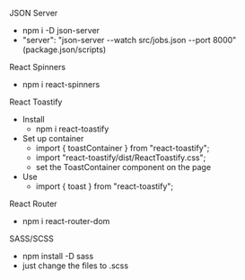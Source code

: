 JSON Server

- npm i -D json-server
- "server": "json-server --watch src/jobs.json --port 8000" (package.json/scripts)

React Spinners

- npm i react-spinners

React Toastify

- Install
  - npm i react-toastify
- Set up container
  - import { toastContainer } from "react-toastify";
  - import "react-toastify/dist/ReactToastify.css";
  - set the ToastContainer component on the page
- Use
  - import { toast } from "react-toastify";

React Router
- npm i react-router-dom
  
SASS/SCSS 
- npm install -D sass
- just change the files to .scss